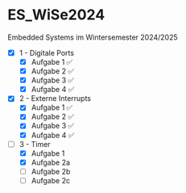 # ES_WiSe2024
Embedded Systems im Wintersemester 2024/2025

- [x] 1 - Digitale Ports
    - [x] Aufgabe 1 ✅
    - [x] Aufgabe 2 ✅ 
    - [x] Aufgabe 3 ✅ 
    - [x] Aufgabe 4 ✅ 
- [x] 2 - Externe Interrupts
    - [x] Aufgabe 1 ✅
    - [x] Aufgabe 2 ✅
    - [x] Aufgabe 3 ✅
    - [x] Aufgabe 4 ✅
- [ ] 3 - Timer
    - [x] Aufgabe 1 
    - [x] Aufgabe 2a 
    - [ ] Aufgabe 2b
    - [ ] Aufgabe 2c
